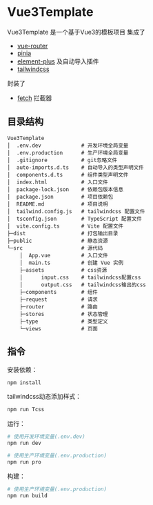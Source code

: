 # Vue3Template

Vue3Template 是一个基于Vue3的模板项目
集成了

- [vue-router](https://router.vuejs.org/zh/)
- [pinia](https://pinia.vuejs.org/zh/)
- [element-plus](https://element-plus.org/zh-CN/#/zh-CN) 及自动导入插件
- [tailwindcss](https://tailwindcss.com/docs/installation/using-vite)

封装了

- [fetch](https://developer.mozilla.org/zh-CN/docs/Web/API/Fetch_API/Using_Fetch) 拦截器

## 目录结构

```
Vue3Template
│  .env.dev             # 开发环境全局变量
│  .env.production      # 生产环境全局变量
│  .gitignore           # git忽略文件
│  auto-imports.d.ts    # 自动导入的类型声明文件
│  components.d.ts      # 组件类型声明文件
│  index.html           # 入口文件
│  package-lock.json    # 依赖包版本信息
│  package.json         # 项目依赖包
│  README.md            # 项目说明
│  tailwind.config.js   # tailwindcss 配置文件
│  tsconfig.json        # TypeScript 配置文件
│  vite.config.ts       # Vite 配置文件
├─dist                  # 打包输出目录
├─public                # 静态资源
└─src                   # 源代码
    │  App.vue          # 入口文件
    │  main.ts          # 创建 Vue 实例
    ├─assets            # css资源
    │      input.css    # tailwindcss配置css
    │      output.css   # tailwindcss输出的css
    ├─components        # 组件
    ├─request           # 请求
    ├─router            # 路由
    ├─stores            # 状态管理
    ├─type              # 类型定义
    └─views             # 页面
```

## 指令

安装依赖：

```bash
npm install
```

tailwindcss动态添加样式：

```bash
npm run Tcss
```

运行：

```bash
# 使用开发环境变量(.env.dev)
npm run dev
```

```bash
# 使用生产环境变量(.env.production)
npm run pro
```

构建：

```bash
# 使用生产环境变量(.env.production)
npm run build
```
